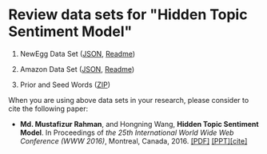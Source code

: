# <a name="data_www2016"></a>Review data sets for "Hidden Topic Sentiment Model"
1. NewEgg Data Set ([JSON](/data/HTSM/newegg_data.zip), [Readme](/data/HTSM/ReadMe_NewEgg.txt))

2. Amazon Data Set ([JSON](data/HTSM/amazon_data.zip), [Readme](/data/HTSM/ReadMe_Amazon.txt))

3. Prior and Seed Words ([ZIP](/data/HTSM/prior_and_seedwords.zip))

When you are using above data sets in your research, please consider to cite the following paper:

- **Md. Mustafizur Rahman**, and Hongning Wang, **Hidden Topic Sentiment Model**. In Proceedings of _the 25th International World Wide Web Conference (WWW 2016)_, Montreal, Canada, 2016. [[PDF]](https://doi.org/10.1145/2872427.2883072) [[PPT]](/paper/mustafiz-WWW16-v1.pptx)[[cite]](htsm.bib)
